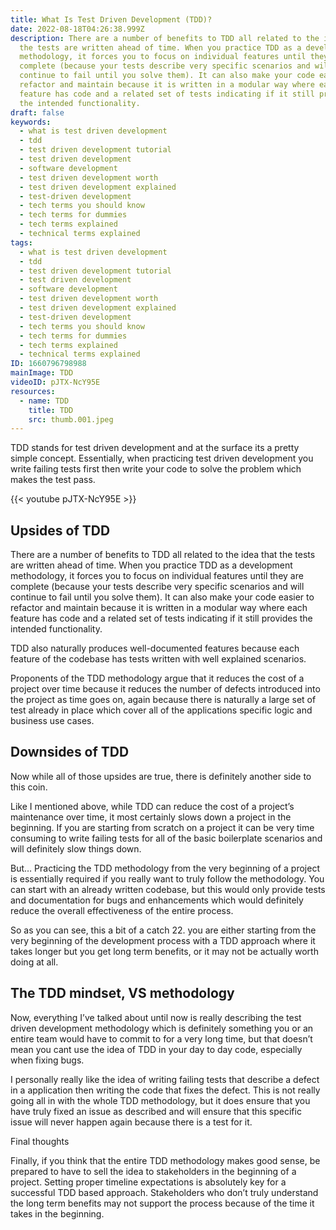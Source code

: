 ```yaml
---
title: What Is Test Driven Development (TDD)?
date: 2022-08-18T04:26:38.999Z
description: There are a number of benefits to TDD all related to the idea that
  the tests are written ahead of time. When you practice TDD as a development
  methodology, it forces you to focus on individual features until they are
  complete (because your tests describe very specific scenarios and will
  continue to fail until you solve them). It can also make your code easier to
  refactor and maintain because it is written in a modular way where each
  feature has code and a related set of tests indicating if it still provides
  the intended functionality.
draft: false
keywords:
  - what is test driven development
  - tdd
  - test driven development tutorial
  - test driven development
  - software development
  - test driven development worth
  - test driven development explained
  - test-driven development
  - tech terms you should know
  - tech terms for dummies
  - tech terms explained
  - technical terms explained
tags:
  - what is test driven development
  - tdd
  - test driven development tutorial
  - test driven development
  - software development
  - test driven development worth
  - test driven development explained
  - test-driven development
  - tech terms you should know
  - tech terms for dummies
  - tech terms explained
  - technical terms explained
ID: 1660796798988
mainImage: TDD
videoID: pJTX-NcY95E
resources:
  - name: TDD
    title: TDD
    src: thumb.001.jpeg
---
```

TDD stands for test driven development and at the surface its a pretty simple concept. Essentially, when practicing test driven development you write failing tests first then write your code to solve the problem which makes the test pass.

{{< youtube pJTX-NcY95E >}}

## **Upsides of TDD**

There are a number of benefits to TDD all related to the idea that the tests are written ahead of time. When you practice TDD as a development methodology, it forces you to focus on individual features until they are complete (because your tests describe very specific scenarios and will continue to fail until you solve them). It can also make your code easier to refactor and maintain because it is written in a modular way where each feature has code and a related set of tests indicating if it still provides the intended functionality.

TDD also naturally produces well-documented features because each feature of the codebase has tests written with well explained scenarios.

Proponents of the TDD methodology argue that it reduces the cost of a project over time because it reduces the number of defects introduced into the project as time goes on, again because there is naturally a large set of test already in place which cover all of the applications specific logic and business use cases.

## **Downsides of TDD**

Now while all of those upsides are true, there is definitely another side to this coin.

Like I mentioned above, while TDD can reduce the cost of a project’s maintenance over time, it most certainly slows down a project in the beginning. If you are starting from scratch on a project it can be very time consuming to write failing tests for all of the basic boilerplate scenarios and will definitely slow things down.

But… Practicing the TDD methodology from the very beginning of a project is essentially required if you really want to truly follow the methodology. You can start with an already written codebase, but this would only provide tests and documentation for bugs and enhancements which would definitely reduce the overall effectiveness of the entire process.

So as you can see, this a bit of a catch 22. you are either starting from the very beginning of the development process with a TDD approach where it takes longer but you get long term benefits, or it may not be actually worth doing at all.

## The TDD mindset, VS methodology

Now, everything I’ve talked about until now is really describing the test driven development methodology which is definitely something you or an entire team would have to commit to for a very long time, but that doesn’t mean you cant use the idea of TDD in your day to day code, especially when fixing bugs.

I personally really like the idea of writing failing tests that describe a defect in a application then writing the code that fixes the defect. This is not really going all in with the whole TDD methodology, but it does ensure that you have truly fixed an issue as described and will ensure that this specific issue will never happen again because there is a test for it.

Final thoughts

Finally, if you think that the entire TDD methodology makes good sense, be prepared to have to sell the idea to stakeholders in the beginning of a project. Setting proper timeline expectations is absolutely key for a successful TDD based approach. Stakeholders who don’t truly understand the long term benefits may not support the process because of the time it takes in the beginning.